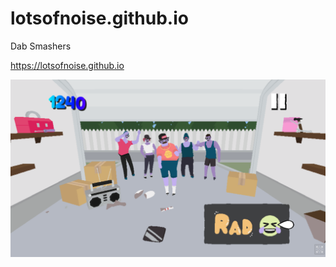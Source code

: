 # lotsofnoise.github.io
Dab Smashers

https://lotsofnoise.github.io

![Dab Smashers](https://github.com/lotsofnoise/lotsofnoise.github.io/blob/main/TemplateData/img/dab.png)


